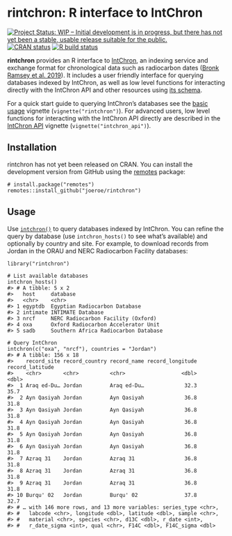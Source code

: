 
<!-- README.md is generated from README.Rmd. Please edit that file -->

rintchron: R interface to IntChron
==================================

<!-- badges: start -->

[![Project Status: WIP – Initial development is in progress, but there
has not yet been a stable, usable release suitable for the
public.](https://www.repostatus.org/badges/latest/wip.svg)](https://www.repostatus.org/#wip)
[![CRAN
status](https://www.r-pkg.org/badges/version/rintchron)](https://CRAN.R-project.org/package=rintchron)
[![R build
status](https://github.com/joeroe/rintchron/workflows/R-CMD-check/badge.svg)](https://github.com/joeroe/rintchron/actions)
<!-- badges: end -->

**rintchron** provides an R interface to
[IntChron](https://intchron.org), an indexing service and exchange
format for chronological data such as radiocarbon dates ([Bronk Ramsey
et al. 2019](https://doi.org/10.1017/RDC.2019.21)). It includes a user
friendly interface for querying databases indexed by IntChron, as well
as low level functions for interacting directly with the IntChron API
and other resources using [its schema](https://intchron.org/schema).

For a quick start guide to querying IntChron’s databases see the [basic
usage](https://rintchron.joeroe.io/articles/rintchron) vignette
(`vignette("rintchron")`). For advanced users, low level functions for
interacting with the IntChron API directly are described in the
[IntChron API](https://rintchron.joeroe.io/articles/intchron_api)
vignette (`vignette("intchron_api")`).

Installation
------------

rintchron has not yet been released on CRAN. You can install the
development version from GitHub using the
[remotes](https://remotes.r-lib.org/) package:

    # install.package("remotes")
    remotes::install_github("joeroe/rintchron")

Usage
-----

Use [`intchron()`](https://rintchron.joeroe.io/reference/intchron) to
query databases indexed by IntChron. You can refine the query by
database (use `intchron_hosts()` to see what’s available) and optionally
by country and site. For example, to download records from Jordan in the
ORAU and NERC Radiocarbon Facility databases:

    library("rintchron")

    # List available databases
    intchron_hosts()
    #> # A tibble: 5 x 2
    #>   host     database                            
    #>   <chr>    <chr>                               
    #> 1 egyptdb  Egyptian Radiocarbon Database       
    #> 2 intimate INTIMATE Database                   
    #> 3 nrcf     NERC Radiocarbon Facility (Oxford)  
    #> 4 oxa      Oxford Radiocarbon Accelerator Unit 
    #> 5 sadb     Southern Africa Radiocarbon Database

    # Query IntChron
    intchron(c("oxa", "nrcf"), countries = "Jordan")
    #> # A tibble: 156 x 18
    #>    record_site record_country record_name record_longitude record_latitude
    #>    <chr>       <chr>          <chr>                  <dbl>           <dbl>
    #>  1 Araq ed-Du… Jordan         Araq ed-Du…             32.3            35.7
    #>  2 Ayn Qasiyah Jordan         Ayn Qasiyah             36.8            31.8
    #>  3 Ayn Qasiyah Jordan         Ayn Qasiyah             36.8            31.8
    #>  4 Ayn Qasiyah Jordan         Ayn Qasiyah             36.8            31.8
    #>  5 Ayn Qasiyah Jordan         Ayn Qasiyah             36.8            31.8
    #>  6 Ayn Qasiyah Jordan         Ayn Qasiyah             36.8            31.8
    #>  7 Azraq 31    Jordan         Azraq 31                36.8            31.8
    #>  8 Azraq 31    Jordan         Azraq 31                36.8            31.8
    #>  9 Azraq 31    Jordan         Azraq 31                36.8            31.8
    #> 10 Burqu' 02   Jordan         Burqu' 02               37.8            32.7
    #> # … with 146 more rows, and 13 more variables: series_type <chr>,
    #> #   labcode <chr>, longitude <dbl>, latitude <dbl>, sample <chr>,
    #> #   material <chr>, species <chr>, d13C <dbl>, r_date <int>,
    #> #   r_date_sigma <int>, qual <chr>, F14C <dbl>, F14C_sigma <dbl>
